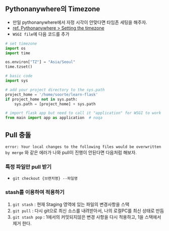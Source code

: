 ## Pythonanywhere의 Timezone
- 만일 pythonanywhere에서 자정 시각이 안맞다면 타임존 세팅을 해주자.
- [ref. Pythonanywhere > Setting the timezone](https://help.pythonanywhere.com/pages/SettingTheTimezone/)
- `WSGI file`에 다음 코드를 추가
```python
# set timezone
import os
import time

os.environ["TZ"] = "Asia/Seoul"
time.tzset()

# basic code
import sys

# add your project directory to the sys.path
project_home = '/home/soorte/learn-flask'
if project_home not in sys.path:
    sys.path = [project_home] + sys.path

# import flask app but need to call it "application" for WSGI to work
from main import app as application  # noqa
```

## Pull 충돌 
`error: Your local changes to the following files would be overwritten by merge`
와 같은 에러가 나와 pull이 진행이 안된다면 다음처럼 해보자.

### 특정 파일만 pull 받기
- `git checkout {브랜치명} --파일명`

### stash를 이용하여 적용하기
1. `git stash` : 현재 Staging 영역에 있는 파일의 변경사항을 스택
2. `git pull` : 다시 git으로 최신 소스를 내려받아서, 나의 로컬PC를 최신 상태로 만듬
3. `git stash pop` : 1에서의 커밋되지않은 변경 사항을 다시 적용하고, 1을 스택에서 제거 한다.